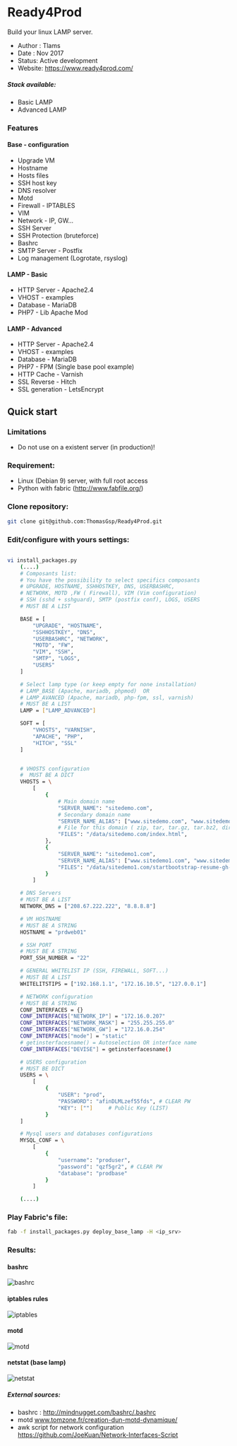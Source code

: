 # Ready4Prod

Build your linux LAMP server.

* Author : Tlams
* Date : Nov 2017
* Status: Active development
* Website: https://www.ready4prod.com/


##### Stack available:
* Basic LAMP
* Advanced LAMP

### Features

#### Base - configuration
* Upgrade VM
* Hostname
* Hosts files
* SSH host key
* DNS resolver
* Motd
* Firewall - IPTABLES
* VIM
* Network - IP, GW...
* SSH Server
* SSH Protection (bruteforce)
* Bashrc
* SMTP Server - Postfix
* Log management (Logrotate, rsyslog)

#### LAMP - Basic
* HTTP Server - Apache2.4
* VHOST - examples
* Database - MariaDB
* PHP7 - Lib Apache Mod

#### LAMP - Advanced
* HTTP Server - Apache2.4
* VHOST - examples
* Database - MariaDB
* PHP7 - FPM (Single base pool example)
* HTTP Cache - Varnish
* SSL Reverse - Hitch
* SSL generation - LetsEncrypt


## Quick start

### Limitations
* Do not use on a existent server (in production)!

### Requirement:
* Linux (Debian 9) server, with full root access
* Python with fabric (http://www.fabfile.org/)


### Clone repository:
``` bash
git clone git@github.com:ThomasGsp/Ready4Prod.git
```

### Edit/configure with yours settings:
``` bash

vi install_packages.py
    (....)
    # Composants list:
    # You have the possibility to select specifics composants
    # UPGRADE, HOSTNAME, SSHHOSTKEY, DNS, USERBASHRC,
    # NETWORK, MOTD ,FW ( Firewall), VIM (Vim configuration)
    # SSH (sshd + sshguard), SMTP (postfix conf), LOGS, USERS
    # MUST BE A LIST

    BASE = [
        "UPGRADE", "HOSTNAME",
        "SSHHOSTKEY", "DNS",
        "USERBASHRC", "NETWORK",
        "MOTD", "FW",
        "VIM", "SSH",
        "SMTP", "LOGS",
        "USERS"
    ]

    # Select lamp type (or keep empty for none installation)
    # LAMP_BASE (Apache, mariadb, phpmod)  OR
    # LAMP_AVANCED (Apache, mariadb, php-fpm, ssl, varnish)
    # MUST BE A LIST
    LAMP = ["LAMP_ADVANCED"]

    SOFT = [
        "VHOSTS", "VARNISH",
        "APACHE", "PHP",
        "HITCH", "SSL"
    ]


    # VHOSTS configuration
    #  MUST BE A DICT
    VHOSTS = \
        [
            {
                # Main domain name
                "SERVER_NAME": "sitedemo.com",
                # Secondary domain name
                "SERVER_NAME_ALIAS": ["www.sitedemo.com", "www.sitedemo.fr"],
                # File for this domain ( zip, tar, tar.gz, tar.bz2, direct files)
                "FILES": "/data/sitedemo.com/index.html",
            },
            {
                "SERVER_NAME": "sitedemo1.com",
                "SERVER_NAME_ALIAS": ["www.sitedemo1.com", "www.sitedemo1.fr"],
                "FILES": "/data/sitedemo1.com/startbootstrap-resume-gh-pages.zip"
            }
        ]

    # DNS Servers
    # MUST BE A LIST
    NETWORK_DNS = ["208.67.222.222", "8.8.8.8"]

    # VM HOSTNAME
    # MUST BE A STRING
    HOSTNAME = "prdweb01"

    # SSH PORT
    # MUST BE A STRING
    PORT_SSH_NUMBER = "22"

    # GENERAL WHITELIST IP (SSH, FIREWALL, SOFT...)
    # MUST BE A LIST
    WHITELITSTIPS = ["192.168.1.1", "172.16.10.5", "127.0.0.1"]

    # NETWORK configuration
    # MUST BE A STRING
    CONF_INTERFACES = {}
    CONF_INTERFACES["NETWORK_IP"] = "172.16.0.207"
    CONF_INTERFACES["NETWORK_MASK"] = "255.255.255.0"
    CONF_INTERFACES["NETWORK_GW"] = "172.16.0.254"
    CONF_INTERFACES["mode"] = "static"
    # getinsterfacesname() = Autoselection OR interface name
    CONF_INTERFACES["DEVISE"] = getinsterfacesname()

    # USERS configuration
    # MUST BE DICT
    USERS = \
        [
            {
                "USER": "prod",
                "PASSWORD": "afinDLMLzef55fds", # CLEAR PW
                "KEY": [""]     # Public Key (LIST)
            }
    ]

    # Mysql users and databases configurations
    MYSQL_CONF = \
        [
            {
                "username": "produser",
                "password": "qzf5gr2", # CLEAR PW
                "database": "prodbase"
            }
        ]

    (....)

```

### Play Fabric's file:
``` bash
fab -f install_packages.py deploy_base_lamp -H <ip_srv>
```



### Results:
#### bashrc 
![bashrc](./img/lamp_base_bashrc.png)
#### iptables rules 
![iptables](./img/lamp_base_iptables.png)
#### motd
![motd](./img/lamp_base_motd.png)
#### netstat (base lamp)
![netstat](./img/lamp_base_netstat.png)


##### External sources:
* bashrc : http://mindnugget.com/bashrc/.bashrc
* motd www.tomzone.fr/creation-dun-motd-dynamique/
* awk script for network configuration https://github.com/JoeKuan/Network-Interfaces-Script
